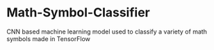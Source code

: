 # Math-Symbol-Classifier
CNN based machine learning model used to classify a variety of math symbols made in TensorFlow
